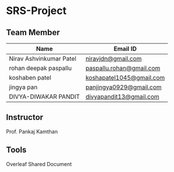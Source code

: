 # SRS-Project

## Team Member

| Name | Email ID |
| --- |  --- |
| Nirav Ashvinkumar Patel  | niravjdn@gmail.com |
| rohan deepak paspallu | paspallu.rohan@gmail.com |  
|  koshaben patel | koshapatel1045@gmail.com | 
| jingya pan | panjingya0929@gmail.com | 
|  DIVYA-DIWAKAR PANDIT | divyapandit13@gmail.com | 

## Instructor
Prof. Pankaj Kamthan

## Tools

Overleaf Shared Document

